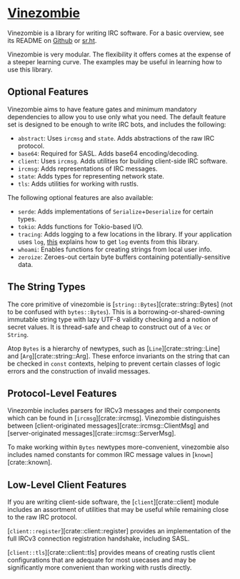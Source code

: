 # [Vinezombie](https://github.com/vinezombie/vinezombie)

Vinezombie is a library for writing IRC software.
For a basic overview, see its README
on [Github](https://github.com/vinezombie/vinezombie#readme)
or [sr.ht](https://git.sr.ht/~daemoness/vinezombie).

Vinezombie is very modular.
The flexibility it offers comes at the expense of a steeper learning curve.
The examples may be useful in learning how to use this library.

## Optional Features

Vinezombie aims to have feature gates and minimum mandatory dependencies
to allow you to use only what you need.
The default feature set is designed to be enough to write IRC bots,
and includes the following:

* `abstract`: Uses `ircmsg` and `state`.
Adds abstractions of the raw IRC protocol.
* `base64`: Required for SASL.
Adds base64 encoding/decoding.
* `client`: Uses `ircmsg`.
Adds utilities for building client-side IRC software.
* `ircmsg`:
Adds representations of IRC messages.
* `state`:
Adds types for representing network state.
* `tls`:
Adds utilities for working with rustls.

The following optional features are also available:

* `serde`:
Adds implementations of `Serialize`+`Deserialize` for certain types.
* `tokio`:
Adds functions for Tokio-based I/O.
* `tracing`:
Adds logging to a few locations in the library.
If your application uses `log`,
[this](https://docs.rs/tracing/0.1/tracing/#emitting-log-records)
explains how to get `log` events from this library.
* `whoami`:
Enables functions for creating strings from local user info.
* `zeroize`:
Zeroes-out certain byte buffers containing potentially-sensitive data.

## The String Types

The core primitive of vinezombie is [`string::Bytes`][crate::string::Bytes]
(not to be confused with `bytes::Bytes`).
This is a borrowing-or-shared-owning immutable string type with
lazy UTF-8 validity checking and a notion of secret values.
It is thread-safe and cheap to construct out of a `Vec` or `String`.

Atop `Bytes` is a hierarchy of newtypes,
such as [`Line`][crate::string::Line] and [`Arg`][crate::string::Arg].
These enforce invariants on the string that can be checked in
`const` contexts, helping to prevent certain classes of logic errors and
the construction of invalid messages.

## Protocol-Level Features

Vinezombie includes parsers for IRCv3 messages and their components
which can be found in [`ircmsg`][crate::ircmsg].
Vinezombie distinguishes between
[client-originated messages][crate::ircmsg::ClientMsg]
and [server-originated messages][crate::ircmsg::ServerMsg].

To make working within `Bytes` newtypes more-convenient,
vinezombie also includes named constants for common IRC message values in
[`known`][crate::known].

## Low-Level Client Features

If you are writing client-side software,
the [`client`][crate::client] module includes an assortment of utilities
that may be useful while remaining close to the raw IRC protocol.

[`client::register`][crate::client::register] provides an implementation
of the full IRCv3 connection registration handshake, including SASL.

[`client::tls`][crate::client::tls] provides means of creating
rustls client configurations that are adequate for most usecases
and may be significantly more convenient than working with rustls directly.

